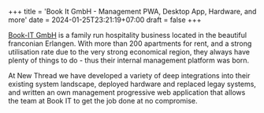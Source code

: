 +++
title = 'Book It GmbH - Management PWA, Desktop App, Hardware, and more'
date = 2024-01-25T23:21:19+07:00
draft = false
+++

[Book-IT GmbH](https://book-it.de) is a family run hospitality business located in the beautiful franconian Erlangen. With more than 200 apartments for rent, and a strong utilisation rate due to the very strong economical region, they always have plenty of things to do - thus their internal management platform was born.

At New Thread we have developed a variety of deep integrations into their existing system landscape, deployed hardware and replaced legay systems, and written an own management progressive web application that allows the team at Book IT to get the job done at no compromise.
